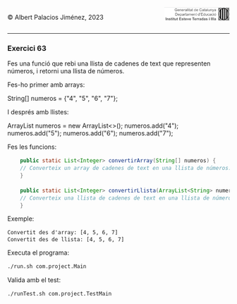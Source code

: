 <div style="display: flex; width: 100%;">
    <div style="flex: 1; padding: 0px;">
        <p>© Albert Palacios Jiménez, 2023</p>
    </div>
    <div style="flex: 1; padding: 0px; text-align: right;">
        <img src="../../assets/ieti.png" height="32" alt="Logo de IETI" style="max-height: 32px;">
    </div>
</div>
<hr/>

### Exercici 63

Fes una funció que rebi una llista de cadenes de text que representen números, i retorni una llista de números.

Fes-ho primer amb arrays:

String[] numeros = {"4", "5", "6", "7"};

I després amb llistes:

ArrayList<String> numeros = new ArrayList<>();
numeros.add("4");
numeros.add("5");
numeros.add("6");
numeros.add("7");

Fes les funcions:
```java
    public static List<Integer> convertirArray(String[] numeros) {
    // Converteix un array de cadenes de text en una llista de números.
    }

    public static List<Integer> convertirLlista(ArrayList<String> numeros) {
    // Converteix una llista de cadenes de text en una llista de números.
    }
```

Exemple:
```text
Convertit des d'array: [4, 5, 6, 7]
Convertit des de llista: [4, 5, 6, 7]
```

Executa el programa:
```bash
./run.sh com.project.Main
```

Valida amb el test:
```bash
./runTest.sh com.project.TestMain
```